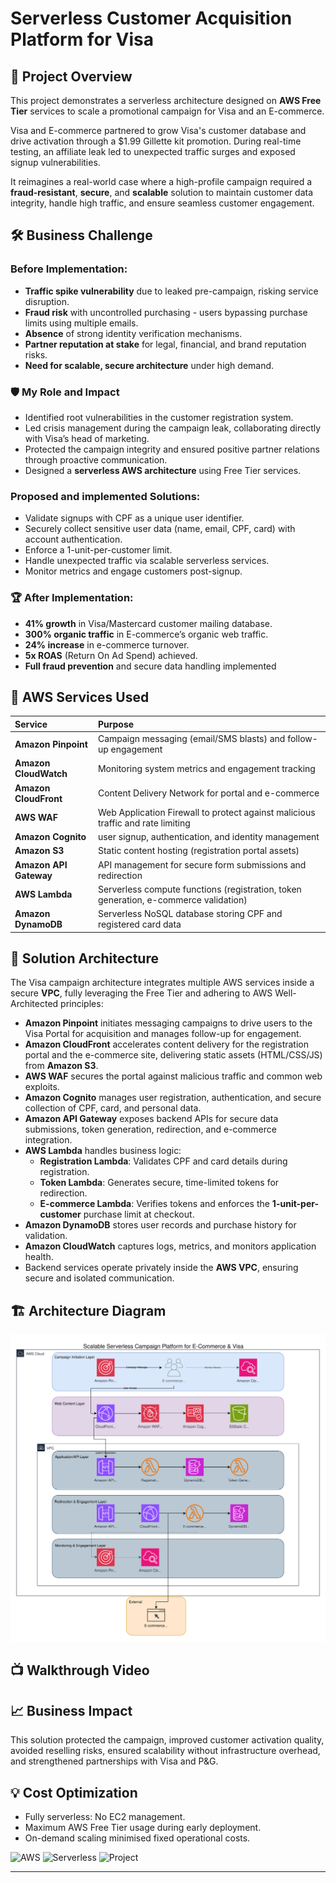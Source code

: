 # Serverless Customer Acquisition Platform for Visa

## 🚀 Project Overview
This project demonstrates a serverless architecture designed on **AWS Free Tier** services to scale a promotional campaign for Visa and an E-commerce.

Visa and E-commerce partnered to grow Visa's customer database and drive activation through a $1.99 Gillette kit promotion. During real-time testing, an affiliate leak led to unexpected traffic surges and exposed signup vulnerabilities.

It reimagines a real-world case where a high-profile campaign required a **fraud-resistant**, **secure**, and **scalable** solution to maintain customer data integrity, handle high traffic, and ensure seamless customer engagement.

## 🛠️ Business Challenge

### Before Implementation:
- **Traffic spike vulnerability** due to leaked pre-campaign, risking service disruption.
- **Fraud risk** with uncontrolled purchasing - users bypassing purchase limits using multiple emails.
- **Absence** of strong identity verification mechanisms.
- **Partner reputation at stake** for legal, financial, and brand reputation risks.
- **Need for scalable, secure architecture** under high demand.

### 🛡️ My Role and Impact
- Identified root vulnerabilities in the customer registration system.
- Led crisis management during the campaign leak, collaborating directly with Visa’s head of marketing.
- Protected the campaign integrity and ensured positive partner relations through proactive communication.
- Designed a **serverless AWS architecture** using Free Tier services.
### Proposed and implemented Solutions:
 - Validate signups with CPF as a unique user identifier.
 - Securely collect sensitive user data (name, email, CPF, card) with account authentication.
 - Enforce a 1-unit-per-customer limit.
 - Handle unexpected traffic via scalable serverless services.
 - Monitor metrics and engage customers post-signup.

### 🏆 After Implementation:
- **41% growth** in Visa/Mastercard customer mailing database.
- **300% organic traffic** in E-commerce’s organic web traffic.
- **24% increase** in e-commerce turnover.
- **5x ROAS** (Return On Ad Spend) achieved.
- **Full fraud prevention** and secure data handling implemented

## 🧰 AWS Services Used
| Service | Purpose |
|:---|:---|
| **Amazon Pinpoint** | Campaign messaging (email/SMS blasts) and follow-up engagement |
| **Amazon CloudWatch** | Monitoring system metrics and engagement tracking |
| **Amazon CloudFront** | Content Delivery Network for portal and e-commerce |
| **AWS WAF** | Web Application Firewall to protect against malicious traffic and rate limiting |
| **Amazon Cognito** | user signup, authentication, and identity management |
| **Amazon S3** | Static content hosting (registration portal assets) |
| **Amazon API Gateway** | API management for secure form submissions and redirection |
| **AWS Lambda** | Serverless compute functions (registration, token generation, e-commerce validation) |
| **Amazon DynamoDB** | Serverless NoSQL database storing CPF and registered card data |

## 🔑 Solution Architecture
The Visa campaign architecture integrates multiple AWS services inside a secure **VPC**, fully leveraging the Free Tier and adhering to AWS Well-Architected principles:

- **Amazon Pinpoint** initiates messaging campaigns to drive users to the Visa Portal for acquisition and manages follow-up for engagement.
- **Amazon CloudFront** accelerates content delivery for the registration portal and the e-commerce site, delivering static assets (HTML/CSS/JS) from **Amazon S3**.
- **AWS WAF** secures the portal against malicious traffic and common web exploits.
- **Amazon Cognito** manages user registration, authentication, and secure collection of CPF, card, and personal data.
- **Amazon API Gateway** exposes backend APIs for secure data submissions, token generation, redirection, and e-commerce integration.
- **AWS Lambda** handles business logic:
  - **Registration Lambda**: Validates CPF and card details during registration.
  - **Token Lambda**: Generates secure, time-limited tokens for redirection.
  - **E-commerce Lambda**: Verifies tokens and enforces the **1-unit-per-customer** purchase limit at checkout.
- **Amazon DynamoDB** stores user records and purchase history for validation.
- **Amazon CloudWatch** captures logs, metrics, and monitors application health.
- Backend services operate privately inside the **AWS VPC**, ensuring secure and isolated communication.
  
## 🏗️ Architecture Diagram
![Architecture Diagram](VISA_campaign_architecture_layers.drawio.svg)

## 📺 **Walkthrough Video**

## 📈 Business Impact
This solution protected the campaign, improved customer activation quality, avoided reselling risks, ensured scalability without infrastructure overhead, and strengthened partnerships with Visa and P&G.

## 💡 Cost Optimization
- Fully serverless: No EC2 management.
- Maximum AWS Free Tier usage during early deployment.
- On-demand scaling minimised fixed operational costs.
  
![AWS](https://img.shields.io/badge/AWS-Free%20Tier-orange)
![Serverless](https://img.shields.io/badge/Architecture-Serverless-brightgreen)
![Project](https://img.shields.io/badge/Project-Real%20Business%20Case-blue)

---
